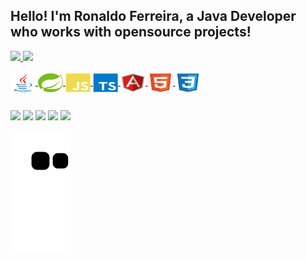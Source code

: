 ## Hello! I'm Ronaldo Ferreira, a Java Developer who works with opensource projects!
  <a href="https://github.com/ronaldofes">
  <img height="180em" src="https://github-readme-stats.vercel.app/api?username=ronaldofes&show_icons=true&theme=dracula&include_all_commits=true&count_private=true"/>
  <img height="180em" src="https://github-readme-stats.vercel.app/api/top-langs/?username=ronaldofes&layout=compact&langs_count=7&theme=dracula"/>
</div>
<div style="display: inline_block"><br>
  <img align="center" alt="Ronaldo-Java" height="30" width="40" src="https://raw.githubusercontent.com/devicons/devicon/master/icons/java/java-original.svg">
  <img align="center" alt="Ronaldo-Spring" height="30" width="40" src="https://github.com/devicons/devicon/blob/master/icons/spring/spring-original.svg">
  <img align="center" alt="Ronaldo-Js" height="30" width="40" src="https://raw.githubusercontent.com/devicons/devicon/master/icons/javascript/javascript-plain.svg">
  <img align="center" alt="Ronaldo-Ts" height="30" width="40" src="https://raw.githubusercontent.com/devicons/devicon/master/icons/typescript/typescript-plain.svg">
  <img align="center" alt="Ronaldo-Angular" height="30" width="40" src="https://github.com/devicons/devicon/blob/master/icons/angularjs/angularjs-original.svg">
  <img align="center" alt="Ronaldo-HTML" height="30" width="40" src="https://raw.githubusercontent.com/devicons/devicon/master/icons/html5/html5-original.svg">
  <img align="center" alt="Ronaldo-CSS" height="30" width="40" src="https://raw.githubusercontent.com/devicons/devicon/master/icons/css3/css3-original.svg">
  
  
  
</div>
  
  ##
 
<div> 
  <a href="https://www.youtube.com/channel/UCjyIidqjjagzvVDnyHdTjdw" target="_blank"><img src="https://img.shields.io/badge/YouTube-FF0000?style=for-the-badge&logo=youtube&logoColor=white" target="_blank"></a>
  <a href="https://www.instagram.com/ronaldofes/" target="_blank"><img src="https://img.shields.io/badge/-Instagram-%23E4405F?style=for-the-badge&logo=instagram&logoColor=white" target="_blank"></a>
 <a href="https://www.tiktok.com/@ronaldofes" target="_blank"><img src="https://img.shields.io/badge/TikTok-%23000000.svg?style=for-the-badge&logo=TikTok&logoColor=white" target="_blank"></a> 
  <a href = "mailto:ronaldofes@gmail.com"><img src="https://img.shields.io/badge/-Gmail-%23333?style=for-the-badge&logo=gmail&logoColor=white" target="_blank"></a>
  <a href="https://www.linkedin.com/in/ronaldo-ferreira/" target="_blank"><img src="https://img.shields.io/badge/-LinkedIn-%230077B5?style=for-the-badge&logo=linkedin&logoColor=white" target="_blank"></a> 
 
  ![Snake animation](https://github.com/rafaballerini/rafaballerini/blob/output/github-contribution-grid-snake.svg)
 
</div>
